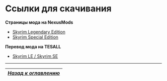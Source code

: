 # Ссылки для скачивания

**Страницы мода на NexusMods**

+ [Skyrim Legendary Edition](https://www.nexusmods.com/skyrim/mods/68425)
+ [Skyrim Special Edition](https://www.nexusmods.com/skyrimspecialedition/mods/1137)

**Перевод мода на TESALL**

+ [Skyrim LE / Skyrim SE](http://tesall.ru/files/file/9200-ordinator-perki-skayrima)

------

|[*Назад к оглавлению*](Оглавление.md)|
|:---:|
